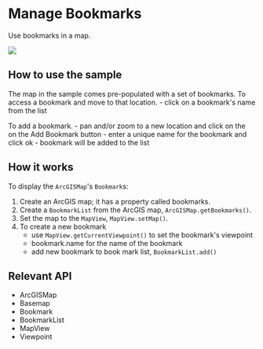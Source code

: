 <h1>Manage Bookmarks</h1>

<p>Use bookmarks in a map.</p>

<p><img src="ManageBookmarks.png"/></p>

<h2>How to use the sample</h2>

<p>The map in the sample comes pre-populated with a set of bookmarks.
  To access a bookmark and move to that location.
  - click on a bookmark's name from the list</p>

<p>To add a bookmark.
  - pan and/or zoom to a new location and click on the on the Add Bookmark button
  - enter a unique name for the bookmark and click ok
  - bookmark will be added to the list</p>

<h2>How it works</h2>

<p>To display the <code>ArcGISMap</code>'s <code>Bookmark</code>s:</p>

<ol>
  <li>Create an ArcGIS map; it has a property called bookmarks.  </li>
  <li>Create a <code>BookmarkList</code> from the ArcGIS map, <code>ArcGISMap.getBookmarks()</code>.</li>
  <li>Set the map to the <code>MapView</code>, <code>MapView.setMap()</code>. </li>
  <li>To create a new bookmark
    <ul><li>use <code>MapView.getCurrentViewpoint()</code> to set the bookmark's viewpoint </li>
      <li>bookmark.name for the name of the bookmark</li>
      <li>add new bookmark to book mark list, <code>BookmarkList.add()</code></li></ul></li>
</ol>

<h2>Relevant API</h2>

<ul>
  <li>ArcGISMap</li>
  <li>Basemap</li>
  <li>Bookmark</li>
  <li>BookmarkList</li>
  <li>MapView</li>
  <li>Viewpoint</li>
</ul>


